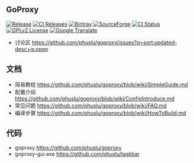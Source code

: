 ## GoProxy
[![Release](https://img.shields.io/badge/%20git.io-goproxy-blue.svg?style=social)](https://github.com/phuslu/goproxy/releases) [![CI Releases](https://img.shields.io/github/release/phuslu/goproxy-ci.svg?label=nightly)](https://github.com/phuslu/goproxy-ci/releases) [![Bintray](https://img.shields.io/bintray/v/phuslu/goproxy/ci.svg)](https://dl.bintray.com/phuslu/goproxy/) [![SourceForge](http://goproxy.sourceforge.net/?badge)](http://goproxy.sourceforge.net/?) [![CI Status](https://img.shields.io/travis/phuslu/goproxy/master.svg)](https://travis-ci.org/phuslu/goproxy/builds) [![GPLv2 License](https://img.shields.io/badge/license-GPLv2-blue.svg)](https://www.gnu.org/licenses/old-licenses/gpl-2.0.txt) [![Google Translate](https://cloud.githubusercontent.com/assets/195836/18816427/627edf0c-837c-11e6-8bd8-3d685264f303.png)](https://translate.google.com/translate?hl=en&sl=zh-CN&tl=en&u=https%3A%2F%2Fgithub.com%2Fphuslu%2Fgoproxy)

* 讨论区 https://github.com/phuslu/goproxy/issues?q=sort:updated-desc+is:open

## 文档
* 简易教程 https://github.com/phuslu/goproxy/blob/wiki/SimpleGuide.md
* 配置介绍 https://github.com/phuslu/goproxy/blob/wiki/ConfigIntroduce.md
* 常见问题 https://github.com/phuslu/goproxy/blob/wiki/FAQ.md
* 编译步骤 https://github.com/phuslu/goproxy/blob/wiki/HowToBuild.md

## 代码
 * goproxy https://github.com/phuslu/goproxy
 * goproxy-gui.exe https://github.com/phuslu/taskbar
